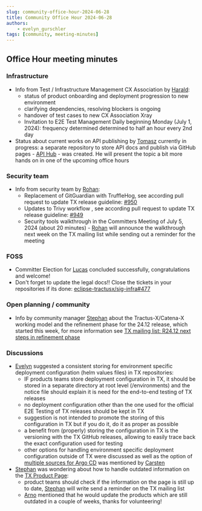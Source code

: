 ```yaml
---
slug: community-office-hour-2024-06-28
title: Community Office Hour 2024-06-28
authors:
    - evelyn_gurschler
tags: [community, meeting-minutes]
---
```


## Office Hour meeting minutes

### Infrastructure

- Info from Test / Infrastructure Management CX Association by [Harald](https://github.com/ds-hzimmer):
  - status of product onboarding and deployment progression to new environment
  - clarifying dependencies, resolving blockers is ongoing
  - handover of test cases to new CX Association Xray
  - Invitation to E2E Test Management Daily beginning Monday (July 1, 2024): frequency determined determined to half an hour every 2nd day
- Status about current works on API publishing by [Tomasz](https://github.com/tomaszbarwicki) currently in progress: a separate repository to store API docs and publish via GitHub pages - [API Hub](https://github.com/eclipse-tractusx/api-hub) - was created. He will present the topic a bit more hands on in one of the upcoming office hours

### Security team

- Info from security team by [Rohan](https://github.com/RoKrish14):
  - Replacement of GitGuardian with TruffleHog, see according pull request to update TX release guideline: [#950](https://github.com/eclipse-tractusx/eclipse-tractusx.github.io/pull/950)
  - Updates to Trivy workflow , see according pull request to update TX release guideline: [#949](https://github.com/eclipse-tractusx/eclipse-tractusx.github.io/pull/949)
  - Security tools walkthrough in the Committers Meeting of July 5, 2024 (about 20 minutes) - [Rohan](https://github.com/RoKrish14) will announce the walkthrough next week on the TX mailing list while sending out a reminder for the meeting

### FOSS

- Committer Election for [Lucas](https://github.com/ds-lcapellino) concluded successfully, congratulations and welcome!
- Don't forget to update the legal docs!! Close the tickets in your repositories if its done: [eclipse-tractusx/sig-infra#477](https://github.com/eclipse-tractusx/sig-infra/issues/477)

### Open planning / community

- Info by community manager [Stephan](https://github.com/stephanbcbauer) about the Tractus-X/Catena-X working model and the refinement phase for the 24.12 release, which started this week, for more information see [TX mailing list: R24.12 next steps in refinement phase](https://www.eclipse.org/lists/tractusx-dev/msg00434.html)

### Discussions

- [Evelyn](https://github.com/evegufy) suggested a consistent storing for environment specific deployment configuration (helm values files) in TX repositories:
  - IF products teams store deployment configuration in TX, it should be stored in a separate directory at root level (/environments) and the notice file should explain it is need for the end-to-end testing of TX releases
  - no deployment configuration other than the one used for the official E2E Testing of TX releases should be kept in TX
  - suggestion is not intended to promote the storing of this configuration in TX but if you do it, do it as proper as possible
  - a benefit from (properly) storing the configuration in TX is the versioning with the TX GitHub releases, allowing to easily trace back the exact configuration used for testing
  - other options for handling environment specific deployment configuration outside of TX were discussed as well as the option of [multiple sources for Argo CD](https://argo-cd.readthedocs.io/en/stable/user-guide/multiple_sources/) was mentioned by [Carsten](https://github.com/carslen)
- [Stephan](https://github.com/stephanbcbauer) was wondering about how to handle outdated information on the [TX Product Page](https://eclipse-tractusx.github.io/community/products/):
  - product teams should check if the information on the page is still up to date, [Stephan](https://github.com/stephanbcbauer) will write send a reminder on the TX mailing list
  - [Arno](https://github.com/arnoweiss) mentioned that he would update the products which are still outdated in a couple of weeks, thanks for volunteering!
